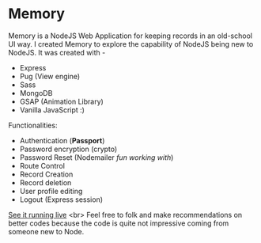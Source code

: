 # Memory

Memory is a NodeJS Web Application for keeping records in an old-school UI way. I created Memory to explore the capability of NodeJS being new to NodeJS.
It was created with -
- Express
- Pug (View engine)
- Sass
- MongoDB
- GSAP (Animation Library)
- Vanilla JavaScript :)
 
 Functionalities:
 - Authentication (**Passport**)
 - Password encryption (crypto)
 - Password Reset (Nodemailer *fun working with*)
 - Route Control
 - Record Creation
 - Record deletion
 - User profile editing
 - Logout (Express session)

[See it running live]([https://rebrand.ly/1sqts75](https://memoryit.onrender.com/)) 
<br>
Feel free to folk and make recommendations on better codes because the code is quite not impressive coming from someone new to Node.


